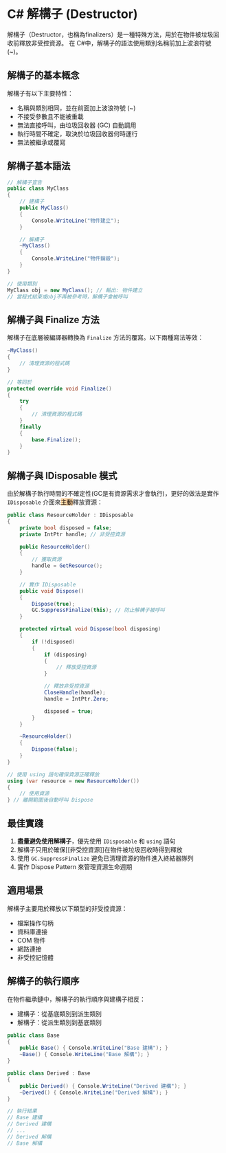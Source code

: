 # C# 解構子 (Destructor)

解構子（Destructor，也稱為finalizers）是一種特殊方法，用於在物件被垃圾回收前釋放非受控資源。
在 C#中，解構子的語法使用類別名稱前加上波浪符號 (~)。

## 解構子的基本概念

解構子有以下主要特性：

- 名稱與類別相同，並在前面加上波浪符號 (~)
- 不接受參數且不能被重載
- 無法直接呼叫，由垃圾回收器 (GC) 自動調用
- 執行時間不確定，取決於垃圾回收器何時運行
- 無法被繼承或覆寫

## 解構子基本語法

```csharp
// 解構子宣告
public class MyClass
{
    // 建構子
    public MyClass()
    {
        Console.WriteLine("物件建立");
    }

    // 解構子
    ~MyClass()
    {
        Console.WriteLine("物件銷毀");
    }
}

// 使用類別
MyClass obj = new MyClass(); // 輸出: 物件建立
// 當程式結束或obj不再被參考時，解構子會被呼叫
```

## 解構子與 Finalize 方法

解構子在底層被編譯器轉換為 `Finalize` 方法的覆寫。以下兩種寫法等效：

```csharp
~MyClass()
{
    // 清理資源的程式碼
}

// 等同於
protected override void Finalize()
{
    try
    {
        // 清理資源的程式碼
    }
    finally
    {
        base.Finalize();
    }
}
```

## 解構子與 IDisposable 模式 

由於解構子執行時間的不確定性(GC是有資源需求才會執行)，更好的做法是實作 `IDisposable` 介面來<mark style="background: #FFB86CA6;">主動</mark>釋放資源：

```C#
public class ResourceHolder : IDisposable
{
    private bool disposed = false;
    private IntPtr handle; // 非受控資源

    public ResourceHolder()
    {
        // 獲取資源
        handle = GetResource();
    }

    // 實作 IDisposable
    public void Dispose()
    {
        Dispose(true);
        GC.SuppressFinalize(this); // 防止解構子被呼叫
    }

    protected virtual void Dispose(bool disposing)
    {
        if (!disposed)
        {
            if (disposing)
            {
                // 釋放受控資源
            }

            // 釋放非受控資源
            CloseHandle(handle);
            handle = IntPtr.Zero;

            disposed = true;
        }
    }

    ~ResourceHolder()
    {
        Dispose(false);
    }
}

// 使用 using 語句確保資源正確釋放
using (var resource = new ResourceHolder())
{
    // 使用資源
} // 離開範圍後自動呼叫 Dispose
```

## 最佳實踐

1. **盡量避免使用解構子**，優先使用 `IDisposable` 和 `using` 語句
2. 解構子只用於確保[[非受控資源]]在物件被垃圾回收時得到釋放
3. 使用 `GC.SuppressFinalize` 避免已清理資源的物件進入終結器隊列
4. 實作 Dispose Pattern 來管理資源生命週期

## 適用場景

解構子主要用於釋放以下類型的非受控資源：

- 檔案操作句柄
- 資料庫連接
- COM 物件
- 網路連接
- 非受控記憶體

## 解構子的執行順序

在物件繼承鏈中，解構子的執行順序與建構子相反：

- 建構子：從基底類別到派生類別
- 解構子：從派生類別到基底類別

```csharp
public class Base
{
    public Base() { Console.WriteLine("Base 建構"); }
    ~Base() { Console.WriteLine("Base 解構"); }
}

public class Derived : Base
{
    public Derived() { Console.WriteLine("Derived 建構"); }
    ~Derived() { Console.WriteLine("Derived 解構"); }
}

// 執行結果
// Base 建構
// Derived 建構
// ...
// Derived 解構
// Base 解構
```
